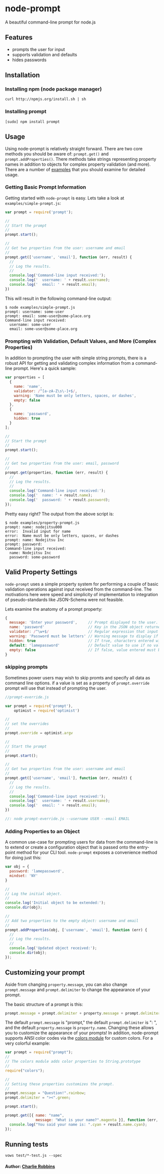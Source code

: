 # node-prompt

A beautiful command-line prompt for node.js

## Features

* prompts the user for input
* supports validation and defaults
* hides passwords

## Installation

### Installing npm (node package manager)
```
curl http://npmjs.org/install.sh | sh
```

### Installing prompt
```
[sudo] npm install prompt
```

## Usage
Using node-prompt is relatively straight forward. There are two core methods you should be aware of: `prompt.get()` and `prompt.addProperties()`. There methods take strings representing property names in addition to objects for complex property validation (and more). There are a number of [examples][0] that you should examine for detailed usage.

### Getting Basic Prompt Information
Getting started with `node-prompt` is easy. Lets take a look at `examples/simple-prompt.js`:

``` js
var prompt = require('prompt');

//
// Start the prompt
//
prompt.start();

//
// Get two properties from the user: username and email
//
prompt.get(['username', 'email'], function (err, result) {
  //
  // Log the results.
  //
  console.log('Command-line input received:');
  console.log('  username: ' + result.username);
  console.log('  email: ' + result.email);
})
```

This will result in the following command-line output:

```
$ node examples/simple-prompt.js 
prompt: username: some-user
prompt: email: some-user@some-place.org
Command-line input received:
  username: some-user
  email: some-user@some-place.org
```

### Prompting with Validation, Default Values, and More (Complex Properties)
In addition to prompting the user with simple string prompts, there is a robust API for getting and validating complex information from a command-line prompt. Here's a quick sample:

``` js
var properties = [
  {
    name: 'name', 
    validator: /^[a-zA-Z\s\-]+$/,
    warning: 'Name must be only letters, spaces, or dashes',
    empty: false
  },
  {
    name: 'password',
    hidden: true
  }
];

//
// Start the prompt
//
prompt.start();

//
// Get two properties from the user: email, password
//
prompt.get(properties, function (err, result) {
  //
  // Log the results.
  //
  console.log('Command-line input received:');
  console.log('  name: ' + result.name);
  console.log('  password: ' + result.password);
});
```

Pretty easy right? The output from the above script is: 

```
$ node examples/property-prompt.js
prompt: name: nodejitsu000
error:  Invalid input for name
error:  Name must be only letters, spaces, or dashes
prompt: name: Nodejitsu Inc
prompt: password: 
Command-line input received:
  name: Nodejitsu Inc
  password: some-password  
```

## Valid Property Settings
`node-prompt` uses a simple property system for performing a couple of basic validation operations against input received from the command-line. The motivations here were speed and simplicity of implementation to integration of pseudo-standards like JSON-Schema were not feasible. 

Lets examine the anatomy of a prompt property:

``` js
{
  message: 'Enter your password',     // Prompt displayed to the user. If not supplied name will be used.
  name: 'password'                    // Key in the JSON object returned from `.get()`.
  validator: /^\w+$/                  // Regular expression that input must be valid against.
  warning: 'Password must be letters' // Warning message to display if validation fails.
  hidden: true                        // If true, characters entered will not be output to console.
  default: 'lamepassword'             // Default value to use if no value is entered.
  empty: false                        // If false, value entered must be non-empty.
}
```
### skipping prompts

Sometimes power users may wish to skip promts and specify all data as command line options. 
if a value is set as a property of `prompt.override` prompt will use that instead of 
prompting the user.

``` js
//prompt-everride.js

var prompt = require('prompt'),
    optimist = require('optimist')

//
// set the overrides
//
prompt.override = optimist.argv

//
// Start the prompt
//
prompt.start();

//
// Get two properties from the user: username and email
//
prompt.get(['username', 'email'], function (err, result) {
  //
  // Log the results.
  //
  console.log('Command-line input received:');
  console.log('  username: ' + result.username);
  console.log('  email: ' + result.email);
})

//: node prompt-everride.js --username USER --email EMAIL

```


### Adding Properties to an Object 
A common use-case for prompting users for data from the command-line is to extend or create a configuration object that is passed onto the entry-point method for your CLI tool. `node-prompt` exposes a convenience method for doing just this: 

``` js
var obj = {
  password: 'lamepassword',
  mindset: 'NY'
}

//
// Log the initial object.
//
console.log('Initial object to be extended:');
console.dir(obj);

//
// Add two properties to the empty object: username and email
//
prompt.addProperties(obj, ['username', 'email'], function (err) {
  //
  // Log the results.
  //
  console.log('Updated object received:');
  console.dir(obj);
});
```

## Customizing your prompt
Aside from changing `property.message`, you can also change `prompt.message`
and `prompt.delimiter` to change the appearance of your prompt.

The basic structure of a prompt is this:

``` js
prompt.message + prompt.delimiter + property.message + prompt.delimiter;
```

The default `prompt.message` is "prompt," the default `prompt.delimiter` is
": ", and the default `property.message` is `property.name`.
Changing these allows you to customize the appearance of your prompts! In
addition, node-prompt supports ANSI color codes via the
[colors module](https://github.com/Marak/colors.js) for custom colors. For a
very colorful example:

``` js
var prompt = require("prompt");
//
// The colors module adds color properties to String.prototype
//
require("colors");

//
// Setting these properties customizes the prompt.
//
prompt.message = "Question!".rainbow;
prompt.delimiter = "><".green;

prompt.start();

prompt.get([{ name: "name",
              message: "What is your name?".magenta }], function (err, result) {
  console.log("You said your name is: ".cyan + result.name.cyan);
});
```

## Running tests
```
vows test/*-test.js --spec
```

#### Author: [Charlie Robbins][1]

[0]: https://github.com/nodejitsu/prompt/tree/master/examples
[1]: http://nodejitsu.com
